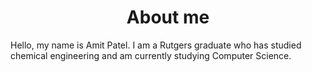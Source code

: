 <head>
  <title>Amit Patel - Programmer</strong></title>
</head>
<body>
  <h1 style="text-align: center;">
    About me
  </h1>
  <p>
    Hello, my name is Amit Patel. I am a Rutgers graduate who has studied chemical engineering and am currently studying Computer Science.
  </p>
</body>
